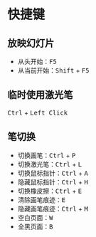# 快捷键

## 放映幻灯片

+ 从头开始：<kbd>F5</kbd>
+ 从当前开始：<kbd>Shift</kbd> + <kbd>F5</kbd>

## 临时使用激光笔

<kbd>Ctrl</kbd> + <kbd>Left Click</kbd>

## 笔切换

+ 切换画笔：<kbd>Ctrl</kbd> + <kbd>P</kbd>
+ 切换激光笔：<kbd>Ctrl</kbd> + <kbd>L</kbd>
+ 切换鼠标指针：<kbd>Ctrl</kbd> + <kbd>A</kbd>
+ 隐藏鼠标指针：<kbd>Ctrl</kbd> + <kbd>H</kbd>
+ 切换橡皮擦：<kbd>Ctrl</kbd> + <kbd>E</kbd>
+ 清除画笔痕迹：<kbd>E</kbd>
+ 隐藏画笔痕迹：<kbd>Ctrl</kbd> + <kbd>M</kbd>
+ 空白页面：<kbd>W</kbd>
+ 全黑页面：<kbd>B</kbd>



